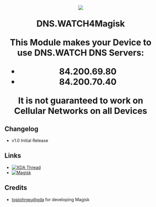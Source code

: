 <h1 align="center">
<img src="https://s17.directupload.net/images/190228/okv2hnmu.png">



DNS.WATCH4Magisk


This Module makes your Device to use DNS.WATCH DNS Servers:
* 84.200.69.80
* 84.200.70.40

It is not guaranteed to work on Cellular Networks on all Devices


## Changelog
* v1.0 Initial Release


## Links
* [![XDA Thread](https://img.shields.io/badge/XDA-Thread-orange.svg)](https://forum.xda-developers.com/apps/magisk/module-dns-watch4magisk-dns-watch-dns-t3905401)
* [![Magisk](https://img.shields.io/badge/Magisk-v17%2B-brightgreen.svg)](https://forum.xda-developers.com/apps/magisk/official-magisk-v7-universal-systemless-t3473445)


## Credits
* <a href="https://forum.xda-developers.com/member.php?u=4470081">topjohnwu@xda</a> for developing Magisk
